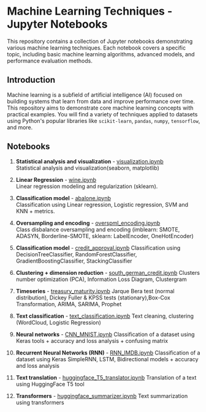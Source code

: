 # Machine Learning Techniques - Jupyter Notebooks

This repository contains a collection of Jupyter notebooks demonstrating various machine learning techniques.
Each notebook covers a specific topic, including basic machine learning algorithms, advanced models, and performance evaluation methods.

## Introduction

Machine learning is a subfield of artificial intelligence (AI) focused on building systems that learn from data and improve performance over time.
This repository aims to demonstrate core machine learning concepts with practical examples.
You will find a variety of techniques applied to datasets using Python's popular libraries like `scikit-learn`, `pandas`, `numpy`, `tensorflow`, and more.

## Notebooks

1. **Statistical analysis and visualization** - [visualization.ipynb](./vis/visualization.ipynb)  
   Statistical analysis and visualization(seaborn, matplotlib)

2.  **Linear Regression** - [wine.ipynb](./wine/wine.ipynb)  
   Linear regression modeling and regularization (sklearn).

3. **Classification model** - [abalone.ipynb](./abalone/abalone.ipynb)  
   Classification using Linear regression, Logistic regression, SVM and KNN + metrics.
   
4. **Oversampling and encoding** - [overspml_encoding.ipynb](./glass_mushrooms/overspml_encoding.ipynb)  
   Class disbalance oversampling and encoding (imblearn: SMOTE, ADASYN, Borderline-SMOTE, sklearn: LabelEncoder, OneHotEncoder)
   
5. **Classification model** - [credit_approval.ipynb](./credit_approval/credit_approval.ipynb)
   Classification using DecisionTreeClassifier, RandomForestClassifier, GradientBoostingClassifier, StackingClassifier

6. **Clustering + dimension reduction** - [south_german_credit.ipynb](./south_german_credit/south_german_credit.ipynb)
   Clusters number optimization (PCA), Information Loss Diagram, Clustergram

7. **Timeseries** - [treasury_maturity.ipynb](./treasury_maturity/treasury_maturity.ipynb)
   Jarque Bera test (normal distribution), Dickey Fuller & KPSS tests (stationary),Box-Cox Transformation, ARIMA, SARIMA, Prophet

8. **Text classification** - [text_classification.ipynb](./text_classification/text_classification.ipynb)
   Text cleaning, clustering (WordCloud, Logistic Regression)

9. **Neural networks** - [CNN_MNIST.ipynb](./TSF_CNN_MNIST/CNN_MNIST.ipynb)
   Classification of a dataset using Keras tools + accuracy and loss analysis + confusing matrix

10. **Recurrent Neural Networks (RNN)** - [RNN_IMDB.ipynb](./RNN_IMDB/RNN_IMDB.ipynb)
   Classification of a dataset using Keras SimpleRNN, LSTM, Bidirectional models + accuracy and loss analysis

11. **Text translation** - [huggingface_T5_translator.ipynb](./huggingface_T5_translator/huggingface_T5_translator.ipynb)
   Translation of a text using HuggingFace T5 tool

12. **Transformers** - [huggingface_summarizer.ipynb](./huggingface_summarizer/huggingface_summarizer.ipynb)
   Text summarization using transformers

